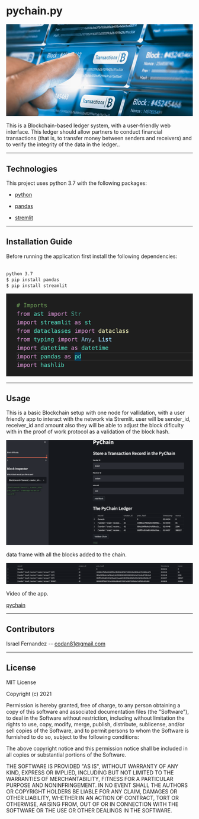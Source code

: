 # pychain.py


![pychain](https://github.com/codan81/pychain.py/blob/main/images%20/blockchain_image.jpg)



 This is a Blockchain-based ledger system, with a user-friendly web interface. This ledger should allow partners to conduct financial transactions (that is, to transfer money between senders and receivers) and to verify the integrity of the data in the ledger..

---
## Technologies

This project uses python 3.7 with the following packages:

* [python](https://www.python.org/) 

* [pandas](https://github.com/pandas-dev/pandas) 

* [stremlit](https://streamlit.io/) 

---
## Installation Guide

Before running the application first install the following dependencies:


```

python 3.7
$ pip install pandas
$ pip install streamlit

```

![pychain](https://github.com/codan81/pychain.py/blob/main/images%20/dependencies.jpg)


---
## Usage

This is a basic Blockchain setup with one node for vallidation, with a user friendly app to interact with the network via Stremlit. user will be sender_id, receiver_id and amount also they will be able to adjust the block dificulty with in the proof of work protocol  as a validation of the block hash.

![pychain](https://github.com/codan81/pychain.py/blob/main/images%20/pychain.jpg)


data frame with all the blocks added to the chain. 

![pychain](https://github.com/codan81/pychain.py/blob/main/images%20/pychain2.jpg)

Video of the app.

[pychain](https://www.youtube.com/watch?v=_htf91Q39qw)

---
## Contributors


Israel Fernandez -- codan81@gmail.com

---
## License
MIT License

Copyright (c) 2021  

Permission is hereby granted, free of charge, to any person obtaining a copy
of this software and associated documentation files (the "Software"), to deal
in the Software without restriction, including without limitation the rights
to use, copy, modify, merge, publish, distribute, sublicense, and/or sell
copies of the Software, and to permit persons to whom the Software is
furnished to do so, subject to the following conditions:

The above copyright notice and this permission notice shall be included in all
copies or substantial portions of the Software.

THE SOFTWARE IS PROVIDED "AS IS", WITHOUT WARRANTY OF ANY KIND, EXPRESS OR
IMPLIED, INCLUDING BUT NOT LIMITED TO THE WARRANTIES OF MERCHANTABILITY,
FITNESS FOR A PARTICULAR PURPOSE AND NONINFRINGEMENT. IN NO EVENT SHALL THE
AUTHORS OR COPYRIGHT HOLDERS BE LIABLE FOR ANY CLAIM, DAMAGES OR OTHER
LIABILITY, WHETHER IN AN ACTION OF CONTRACT, TORT OR OTHERWISE, ARISING FROM,
OUT OF OR IN CONNECTION WITH THE SOFTWARE OR THE USE OR OTHER DEALINGS IN THE
SOFTWARE.
